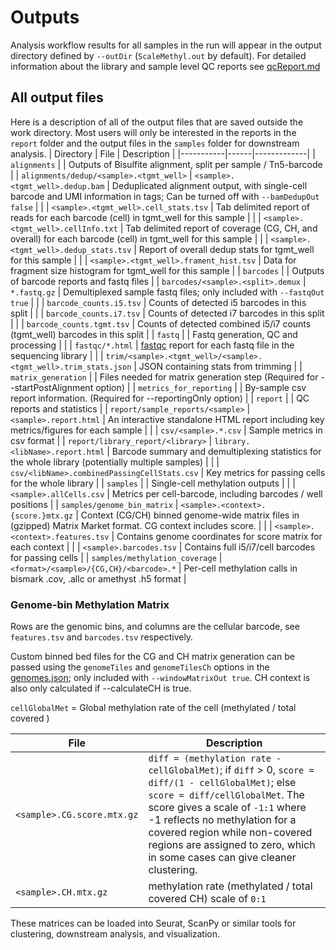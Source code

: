 # Outputs

Analysis workflow results for all samples in the run will appear in the output directory defined by `--outDir` (`ScaleMethyl.out` by default). 
For detailed information about the library and sample level QC reports see [qcReport.md](qcReport.md)

## All output files
Here is a description of all of the output files that are saved outside the work directory. Most users will only be interested in the reports in the `report` folder and the output files in the `samples` folder for downstream analysis.
| Directory | File | Description |
|-----------|------|-------------|
| `alignments` |  | Outputs of Bisulfite alignment, split per sample / Tn5-barcode |
| `alignments/dedup/<sample>.<tgmt_well>` | `<sample>.<tgmt_well>.dedup.bam` | Deduplicated alignment output, with single-cell barcode and UMI information in tags; Can be turned off with `--bamDedupOut false` |
|                                         | `<sample>.<tgmt_well>.cell_stats.tsv` | Tab delimited report of reads for each barcode (cell) in tgmt_well for this sample |
|                                         | `<sample>.<tgmt_well>.cellInfo.txt` | Tab delimited report of coverage (CG, CH, and overall) for each barcode (cell) in tgmt_well for this sample |
|                                         | `<sample>.<tgmt_well>.dedup_stats.tsv` | Report of overall dedup stats for tgmt_well for this sample |
|                                         | `<sample>.<tgmt_well>.frament_hist.tsv` | Data for fragment size histogram for tgmt_well for this sample |
| `barcodes` | | Outputs of barcode reports and fastq files |
| `barcodes/<sample>.<split>.demux` | `*.fastq.gz` | Demultiplexed sample fastq files; only included with `--fastqOut true` |
|                                   | `barcode_counts.i5.tsv` | Counts of detected i5 barcodes in this split |
|                                   | `barcode_counts.i7.tsv` | Counts of detected i7 barcodes in this split |
|                                   | `barcode_counts.tgmt.tsv` | Counts of detected combined i5/i7 counts (tgmt_well) barcodes in this split |
| `fastq` | | Fastq generation, QC and processing |
|         | `fastqc/*.html` | [fastqc](https://github.com/s-andrews/FastQC) report for each fastq file in the sequencing library |
|         | `trim/<sample>.<tgmt_well>/<sample>.<tgmt_well>.trim_stats.json` | JSON containing stats from trimming |
| `matrix_generation` | | Files needed for matrix generation step (Required for --startPostAlignment option) |
| `metrics_for_reporting` |  | By-sample csv report information. (Required for --reportingOnly option) |
| `report` | | QC reports and statistics |
| `report/sample_reports/<sample>` | `<sample>.report.html` | An interactive standalone HTML report including key metrics/figures for each sample |
|                  | `csv/<sample>.*.csv` | Sample metrics in csv format |
| `report/library_report/<library>` | `library.<libName>.report.html` | Barcode summary and demultiplexing statistics for the whole library (potentially multiple samples) |
|                  | `csv/<libName>.combinedPassingCellStats.csv` | Key metrics for passing cells for the whole library |
| `samples` | | Single-cell methylation outputs |
|           | `<sample>.allCells.csv` | Metrics per cell-barcode, including barcodes / well positions |
| `samples/genome_bin_matrix` | `<sample>.<context>.{score.}mtx.gz` | Context (CG/CH) binned genome-wide matrix files in (gzipped) Matrix Market format. CG context includes score. |
|                             | `<sample>.<context>.features.tsv` | Contains genome coordinates for score matrix for each context |
|                             | `<sample>.barcodes.tsv` | Contains full i5/i7/cell barcodes for passing cells |
| `samples/methylation_coverage` | `<format>/<sample>/{CG,CH}/<barcode>.*` | Per-cell methylation calls in bismark .cov, .allc or amethyst .h5 format |



### Genome-bin Methylation Matrix
Rows are the genomic bins, and columns are the cellular barcode, see `features.tsv` and `barcodes.tsv` respectively.

Custom binned bed files for the CG and CH matrix generation can be passed using the `genomeTiles` and `genomeTilesCh` options in the [genomes.json](genomes.md); only included with `--windowMatrixOut true`. CH context is also only calculated if --calculateCH is true.

`cellGlobalMet` = Global methylation rate of the cell (methylated / total covered )

| File | Description |
|------|-------------|
| `<sample>.CG.score.mtx.gz` | `diff = (methylation rate - cellGlobalMet)`; if `diff` > 0, `score = diff/(1 - cellGlobalMet)`; else `score = diff/cellGlobalMet`. The score gives a scale of `-1:1` where -1 reflects no methylation for a covered region while non-covered regions are assigned to zero, which in some cases can give cleaner clustering. |
| `<sample>.CH.mtx.gz` | methylation rate (methylated / total covered CH) scale of `0:1` | 

These matrices can be loaded into Seurat, ScanPy or similar tools for clustering, downstream analysis, and visualization.